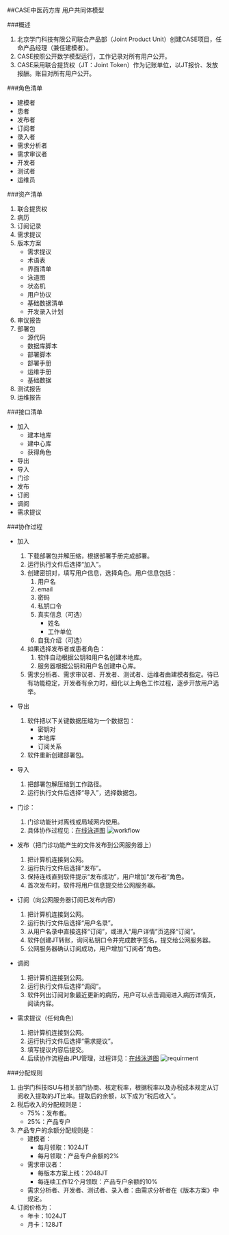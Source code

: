 ##CASE中医药方库
用户共同体模型

###概述
1. 北京学门科技有限公司联合产品部（Joint Product Unit）创建CASE项目，任命产品经理（兼任建模者）。
2. CASE按照公开数学模型运行，工作记录对所有用户公开。
3. CASE采用联合提货权（JT：Joint Token）作为记账单位，以JT报价、发放报酬。账目对所有用户公开。

###角色清单
* 建模者
* 患者
* 发布者
* 订阅者
* 录入者
* 需求分析者
* 需求审议者
* 开发者
* 测试者
* 运维员

###资产清单
1. 联合提货权
2. 病历
3. 订阅记录
4. 需求提议
5. 版本方案
	* 需求提议
	* 术语表
	* 界面清单
	* 泳道图
	* 状态机
	* 用户协议
	* 基础数据清单
	* 开发录入计划
6. 审议报告
7. 部署包
	* 源代码
	* 数据库脚本
	* 部署脚本
	* 部署手册
	* 运维手册
	* 基础数据
8. 测试报告
9. 运维报告

###接口清单
* 加入
	* 建本地库
	* 建中心库
	* 获得角色
* 导出
* 导入 
* 门诊
* 发布
* 订阅
* 调阅
* 需求提议
 
###协作过程
* 加入  
	1. 下载部署包并解压缩，根据部署手册完成部署。
	2. 运行执行文件后选择“加入”。
	3. 创建密钥对，填写用户信息，选择角色。用户信息包括：
		1. 用户名
		2. email
		3. 密码
		4. 私钥口令 
		5. 真实信息（可选）
			* 姓名
			* 工作单位
		6. 自我介绍（可选）
	4. 如果选择发布者或患者角色：
		1. 软件自动根据公钥和用户名创建本地库。
		2. 服务器根据公钥和用户名创建中心库。
	5. 需求分析者、需求审议者、开发者、测试者、运维者由建模者指定。待已有功能稳定，开发者有余力时，细化以上角色工作过程，逐步开放用户选举。
* 导出
	1. 软件把以下关键数据压缩为一个数据包：
		* 密钥对
		* 本地库
		* 订阅关系
	2. 软件重新创建部署包。 
* 导入
	1. 把部署包解压缩到工作路径。
	2. 运行执行文件后选择“导入”，选择数据包。
* 门诊：
	1. 门诊功能针对离线或局域网内使用。
	2. 具体协作过程见：[在线泳道图](http://www.processon.com/view/link/54dd841de4b0f67889144001)
![workflow](门诊.png)
* 发布（把门诊功能产生的文件发布到公网服务器上）
	1. 把计算机连接到公网。
	2. 运行执行文件后选择“发布”。
	3. 保持连线直到软件提示“发布成功”，用户增加“发布者”角色。
	4. 首次发布时，软件将用户信息提交给公网服务器。
* 订阅（向公网服务器订阅已发布内容）
	1. 把计算机连接到公网。
	2. 运行执行文件后选择“用户名录”。
	3. 从用户名录中直接选择“订阅”，或进入“用户详情”页选择“订阅”。
	4. 软件创建JT转账，询问私钥口令并完成数字签名，提交给公网服务器。
	5. 公网服务器确认订阅成功，用户增加“订阅者”角色。
* 调阅
	1. 把计算机连接到公网。
	2. 运行执行文件后选择“调阅”。
	3. 软件列出订阅对象最近更新的病历，用户可以点击调阅进入病历详情页，阅读内容。

* 需求提议（任何角色）
	1. 把计算机连接到公网。
	2. 运行执行文件后选择“需求提议”。
	3. 填写提议内容后提交。
	4. 后续协作流程由JPU管理，过程详见：[在线泳道图](http://www.processon.com/view/link/551913e5e4b0cb44a71de3d6)
![requirment](需求管理.png)

###分配规则
1. 由学门科技ISU与相关部门协商、核定税率，根据税率以及办税成本规定从订阅收入提取的JT比率。提取后的余额，以下成为“税后收入”。
2. 税后收入的分配规则是：
	* 75%：发布者。
	* 25%：产品专户
3. 产品专户的余额分配规则是：
	* 建模者：
		* 每月领取：1024JT
		* 每月领取：产品专户余额的2%
	* 需求审议者：
		* 每版本方案上线：2048JT
		* 每连续工作12个月领取：产品专户余额的10%
	* 需求分析者、开发者、测试者、录入者：由需求分析者在《版本方案》中规定。
4. 订阅价格为：
	* 年卡：1024JT
	* 月卡：128JT